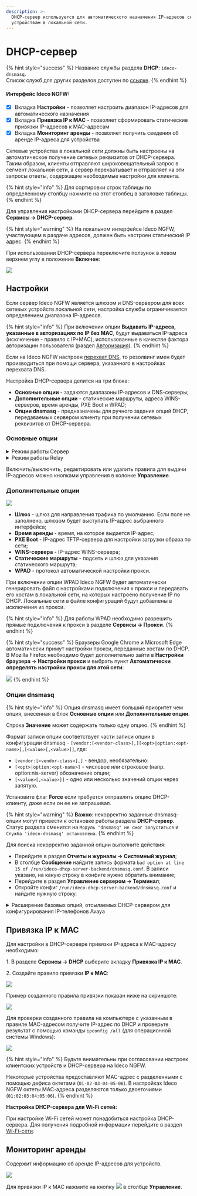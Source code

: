 ```yaml
---
description: >-
  DHCP-сервер используется для автоматического назначения IP-адресов сетевым
  устройствам в локальной сети.
---
```


# DHCP-сервер

{% hint style="success" %}
Название службы раздела **DHCP**: `ideco-dnsmasq`. \
Список служб для других разделов доступен по [ссылке](/settings/server-management/terminal.md).
{% endhint %}

#### Интерфейс Ideco NGFW:

* [x] Вкладка **Настройки** - позволяет настроить диапазон IP-адресов для автоматического назначения
* [x] Вкладка **Привязка IP к MAC** - позволяет сформировать статические привязки IP-адресов к MAC-адресам
* [x] Вкладка **Мониторинг аренды** - позволяет получить сведения об аренде IP-адреса для устройства

Сетевые устройства в локальной сети должны быть настроены на автоматическое получение сетевых реквизитов от DHCP-сервера. Таким образом, клиенты отправляют широковещательный запрос в сегмент локальной сети, а сервер перехватывает и отправляет на эти запросы ответы, содержащие необходимые настройки для клиента.

{% hint style="info" %}
Для сортировки строк таблицы по определенному столбцу нажмите на этот столбец в заголовке таблицы.
{% endhint %}

Для управления настройками DHCP-сервера перейдите в раздел **Сервисы -> DHCP-сервер**.

{% hint style="warning" %}
На локальном интерфейсе Ideco NGFW, участвующем в раздаче адресов, должен быть настроен статический IP адрес.
{% endhint %}

При использовании DHCP-сервера переключите ползунок в левом верхнем углу в положение **Включен**:

![](/.gitbook/assets/dhcp1.png)

## Настройки

Если сервер Ideco NGFW является шлюзом и DNS-сервером для всех сетевых устройств локальной сети, настройка службы ограничивается определением диапазона IP-адресов. 

{% hint style="info" %}
При включении опции **Выдавать IP-адреса, указанные в авторизациях по IP без MAC**, будут выдаваться IP-адреса (исключение - правило с IP+MAC), использованные в качестве фактора авторизации пользователя (раздел [Авторизация](/settings/users/authorization/README.md)).
{% endhint %}

Если на Ideco NGFW настроен [перехват DNS](dns/#perekhvat-dns-zaprosov), то резолвинг имен будет производиться при помощи сервера, указанного в настройках перехвата DNS.

Настройка DHCP-сервера делится на три блока:

* **Основные опции** - задаются диапазоны IP-адресов и DNS-серверы;
* **Дополнительные опции** - статические маршруты, адреса WINS-серверов, время аренды, PXE Boot и WPAD;
* **Опции dnsmasq** - предназначены для ручного задания опций DHCP, передаваемых сервером клиенту при получении сетевых реквизитов от DHCP-сервера.

### Основные опции

<details>
<summary>Режим работы Сервер</summary>

Выберите режим работы **Сервер**, чтобы настроить выдачу IP-адресов на Ideco NGFW. Заполните следующие поля:

![](/.gitbook/assets/dhcp8.png)

* **Интерфейс** - выберите интерфейс, который будет участвовать в раздаче адресов;
* **Диапазон IP-адресов для выдачи** - укажите диапазон IP-адресов, которые будут выданы устройствам в локальной сети, должен входить в одну из подсетей выбранного интерфейса. Размер диапазона не должен превышать 256 адресов;
* **DNS-1** и **DNS-2** - укажите IP-адреса DNS-серверов для устройств локальной сети. Если ни одно из полей не заполнено, то DNS-сервером для всех сетевых устройств локальной сети будет являться Ideco NGFW;
* **DNS-суффикс** - введите домен, прибавляющийся к запрашиваемому имени устройства в локальной сети. Поле не обязательное. Нужен, для того, чтобы в локальной сети вводить не полное имя компьютера вместе с доменом, а только само имя.

</details>

<details>
<summary>Режим работы Relay</summary>

Выберите режим работы **Relay**, если IP-адреса будет выдавать внешний DHCP-сервер. Выберите интерфейс, который будет участвовать в раздаче IP-адресов, и введите IP-адрес внешнего DHCP-сервера:

![](/.gitbook/assets/dhcp6.png)

</details>

Включить/выключить, редактировать или удалить правила для выдачи IP-адресов можно кнопками управления в колонке **Управление**.

### Дополнительные опции

![](/.gitbook/assets/dhcp.png)

* **Шлюз** - шлюз для направления трафика по умолчанию. Если поле не заполнено, шлюзом будет выступать IP-адрес выбранного интерфейса;
* **Время аренды** - время, на которое выдается IP-адрес;
* **PXE Boot** - IP-адрес TFTP-сервера для настройки загрузки образа по сети;
* **WINS-сервера** - IP-адрес WINS-сервера;
* **Статические маршруты** -  подсеть и шлюз для указания статического маршрута;
* **WPAD** - протокол автоматической настройки прокси. 
  
При включении опции WPAD Ideco NGFW будет автоматически генерировать файл с настройками подключения к прокси и передавать его хостам в локальной сети, на которых настроено получение IP по DHCP. Локальные сети в файле конфигураций будут добавлены в исключения из прокси.

{% hint style="info" %}
Для работы WPAD необходимо разрешить прямые подключения к прокси в разделе **Сервисы -> Прокси**.
{% endhint %}

{% hint style="success" %}
Браузеры Google Chrome и Microsoft Edge автоматически примут настройки прокси, переданные хостам по DHCP. В Mozilla Firefox необходимо будет дополнительно зайти в **Настройки браузера -> Настройки прокси** и выбрать пункт **Автоматически определять настройки прокси для этой сети**:

![](/.gitbook/assets/dhcp7.png)
{% endhint %}

### Опции dnsmasq

{% hint style="info" %}
Опция dnsmasq имеет больший приоритет чем опция, внесенная в блок **Основные опции** или **Дополнительные опции**.

Строка **Значение** может содержать только одну опцию.
{% endhint %}

Формат записи опции соответствует части записи опции в конфигурации dnsmasq - `[vendor:[<vendor-class>],][<opt>|option:<opt-name>],[<value>[,<value>]]`, где:
* `[vendor:[<vendor-class>],]` - вендор, необязательно: 
* `[<opt>|option:<opt-name>]` - числовое или строковое (напр. option:nis-server) обозначение опции;
* `[<value>[,<value>]]` - одно или несколько значений опции через запятую.

Установите флаг **Force** если требуется отправлять опцию DHCP-клиенту, даже если он ее не запрашивал.

{% hint style="warning" %}
**Важно**: некорректно заданные dnsmasq-опции могут привести к остановке работы раздела **DHCP-сервер**. Статус раздела сменится на `Модуль "dnsmasq" не смог запуститься` и 
`Служба 'ideco-dnsmasq' остановлена`. 
{% endhint %}

Для поиска некорректно заданной опции выполните действия:

* Перейдите в раздел **Отчеты и журналы -> Системный журнал**;
* В столбце **Сообщение** найдите запись формата `bad option at line 15 of /run/ideco-dhcp-server-backend/dnsmasq.conf`. В записи указано, на какую строку в конфиге нужно обратить внимание;
* Перейдите в раздел **Управление сервером -> Терминал**;
* Откройте конфиг `/run/ideco-dhcp-server-backend/dnsmasq.conf` и найдите нужную строку.

<details>

<summary>Расширение базовых опций, отсылаемых DHCP-сервером для конфигурирования IP-телефонов Avaya</summary>

Для IP-телефонов Avaya может потребоваться передать оборудованию опции 176 и 242. Для ознакомления со списком опций для конкретной модели обратитесь к [документации нужной модели Avaya](https://support.avaya.com/support/en/public).

1\. Перейдите к созданию настройки DHCP-сервера (**Сервисы -> DHCP-сервер -> Настройки -> Добавить**).

2\. Заполните **Основные** и **Дополнительные** опции.

3\. Нажмите **Добавить опцию** и заполните 176 опцию. Она используется для указания голосового сервера:

```
176,"MCIPADD=1.2.3.4,MCPORT=1719"
```

4\. После добавления 176 опции добавьте 242. Она используется для серверов передачи данных:

```
242,"MCIPADD=1.1.1.2,MCPORT=1719"
```

После сохранения настроек IP-телефония Avaya будет получать от DHCP-сервера расширенный список опций.

</details>

## Привязка IP к MAC

Для настройки в DHCP-сервере привязки IP-адреса к MAC-адресу необходимо:

1\. В разделе **Сервисы -> DHCP** выберите вкладку **Привязка IP к MAC**.

2\. Создайте правило привязки **IP к MAC**:

![](/.gitbook/assets/dhcp2.png)

Пример созданного правила привязки показан ниже на скриншоте:

![](/.gitbook/assets/dhcp3.png)

Для проверки созданного правила на компьютере с указанным в правиле MAC-адресом получите IP-адрес по DHCP и проверьте результат с помощью команды `ipconfig /all` (для операционной системы Windows):

![](/.gitbook/assets/dhcp4.png)

{% hint style="info" %}
Будьте внимательны при согласовании настроек клиентских устройств и DHCP-сервера на Ideco NGFW.

Некоторые устройства предоставляют MAC-адрес с разделенными с помощью дефиса октетами (`01-02-03-04-05-06`). В настройках Ideco NGFW октеты MAC-адреса разделяются только двоеточиями (`01:02:03:04:05:06`). 
{% endhint %}

**Настройка DHCP-сервера для Wi-Fi сетей:**

При настройке Wi-Fi сетей может понадобиться настройка DHCP-сервера. Для получения подробной информации перейдите в раздел [Wi-Fi-сети](/settings/users/wifi-network.md).

## Мониторинг аренды

Содержит информацию об аренде IP-адресов для устройств.

![](/.gitbook/assets/dhcp5.png)

Для привязки IP к MAC нажмите на кнопку ![](/.gitbook/assets/icon-tie.png) в столбце **Управление**.